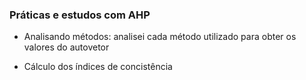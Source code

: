 ### Práticas e estudos com AHP

- Analisando métodos: analisei cada método utilizado para obter os valores do autovetor

- Cálculo dos índices de concistência